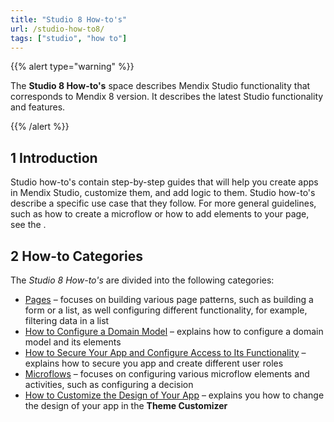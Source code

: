 ```yaml
---
title: "Studio 8 How-to's"
url: /studio-how-to8/
tags: ["studio", "how to"]
---
```


{{% alert type="warning" %}}

The **Studio 8 How-to's** space describes Mendix Studio functionality that corresponds to Mendix 8 version. It describes the latest Studio functionality and features.

{{% /alert %}}

## 1 Introduction 

Studio how-to's contain step-by-step guides that will help you create apps in Mendix Studio, customize them, and add logic to them. Studio how-to's describe a specific use case that they follow. For more general guidelines, such as how to create a microflow or how to add elements to your page, see the . 

## 2 How-to Categories

The *Studio 8 How-to's* are divided into the following categories:

* [Pages](/studio-how-to8/pages/) – focuses on building various page patterns, such as building a form or a list, as well configuring different functionality, for example, filtering data in a list 
* [How to Configure a Domain Model](/studio-how-to8/domain-model-how-to-configure/) – explains how to configure a domain model and its elements
* [How to Secure Your App and Configure Access to Its Functionality](/studio-how-to8/security-how-to-configure-roles/) – explains how to secure you app and create different user roles
* [Microflows](/studio-how-to8/microflows/) – focuses on configuring various microflow elements and activities, such as configuring a decision
* [How to Customize the Design of Your App](/studio-how-to8/theme-customizer-how-to-customize-design/) – explains you how to change the design of your app in the **Theme Customizer**
